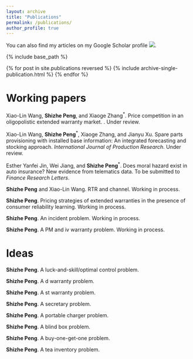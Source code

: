 ```yaml
---
layout: archive
title: "Publications"
permalink: /publications/
author_profile: true
---
```


You can also find my articles on my Google Scholar profile <a href='https://scholar.google.com/citations?user=V2KUfigAAAAJ&hl'><img src="https://img.shields.io/badge/citations%20-76-9cf?style=flat-square&logo=Google%20Scholar&labelColor=f6f6f6&color=9cf&style=flat&label=citations"></a>.

{% include base_path %}

{% for post in site.publications reversed %}
  {% include archive-single-publication.html %}
{% endfor %}

Working papers
======

Xiao-Lin Wang, <b>Shizhe Peng</b>, and Xiaoge Zhang<sup>*</sup>. Price competition in an oligopolistic extended warranty market. <i></i>. Under review.

Xiao-Lin Wang, <b>Shizhe Peng</b><sup>*</sup>, Xiaoge Zhang, and Jianyu Xu. Spare parts provisioning with installed base information: An integrated forecasting and stocking approach. <i>International Journal of Production Research</i>. Under review.

Esther Yanfei Jin, Wei Jiang, and <b>Shizhe Peng</b><sup>*</sup>. Does moral hazard exist in auto insurance? New evidence from telematics data. To be submitted to <i>Finance Research Letters</i>.

<b>Shizhe Peng</b> and Xiao-Lin Wang. RTR and channel. Working in process.

<b>Shizhe Peng</b>. Pricing strategies of extended warranties in the presence of consumer reliability learning. Working in process.

<b>Shizhe Peng</b>. An incident problem. Working in process.

<b>Shizhe Peng</b>. A PM and iv warranty problem. Working in process.

Ideas
======

<b>Shizhe Peng</b>. A luck-and-skill/optimal control problem.

<b>Shizhe Peng</b>. A d warranty problem.

<b>Shizhe Peng</b>. A st warranty problem.

<b>Shizhe Peng</b>. A secretary problem.

<b>Shizhe Peng</b>. A portable charger problem.

<b>Shizhe Peng</b>. A blind box problem.

<b>Shizhe Peng</b>. A buy-one-get-one problem.

<b>Shizhe Peng</b>. A tea inventory problem.
